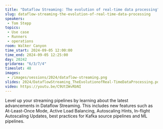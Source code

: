 ```yaml
---
title: "Dataflow Streaming: The evolution of real-time data processing"
slug: dataflow-streaming-the-evolution-of-real-time-data-processing
speakers:
 - Tom Stepp
topics:
 - Use case
 - Runners
 - operations
room: Walker Canyon
time_start: 2024-09-05 12:00:00
time_end: 2024-09-05 12:25:00
day: 20242
gridarea: "6/3/7/4"
timeslot: 48
images:
 - /images/sessions/2024/dataflow-streaming.png
slides: 2024/DataflowStreaming_TheEvolutionofReal-TimeDataProcessing.pdf
video: https://youtu.be/C9UtIWvRbNI
---
```


Level up your streaming pipelines by learning about the latest advancements in Dataflow Streaming. This includes new features such as At-Least-Once Mode, Active Load Balancing, Autoscaling Hints, In-flight Autoscaling Updates, best practices for Kafka source pipelines and ML pipelines.